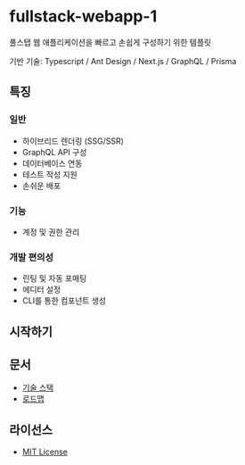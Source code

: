 # fullstack-webapp-1

풀스탭 웹 애플리케이션을 빠르고 손쉽게 구성하기 위한 템플릿

기반 기술: Typescript / Ant Design / Next.js / GraphQL / Prisma

## 특징

### 일반
- 하이브리드 렌더링 (SSG/SSR)
- GraphQL API 구성
- 데이터베이스 연동
- 테스트 작성 지원
- 손쉬운 배포

### 기능
- 계정 및 권한 관리

### 개발 편의성

- 린팅 및 자동 포매팅
- 에디터 설정
- CLI를 통한 컴포넌트 생성

## 시작하기

## 문서

- [기술 스택](./docs/tech-stack.md)
- [로드맵](./docs/roadmap.md)

## 라이선스

- [MIT License](./LICENSE)
